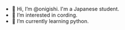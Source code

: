 - 👋 Hi, I’m @onigishi. I'm a Japanese student.
- 👀 I’m interested in cording.
- 🌱 I’m currently learning python.


